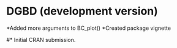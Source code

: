 # DGBD (development version)

*Added more arguments to BC_plot()
*Created package vignette

#* Initial CRAN submission.
